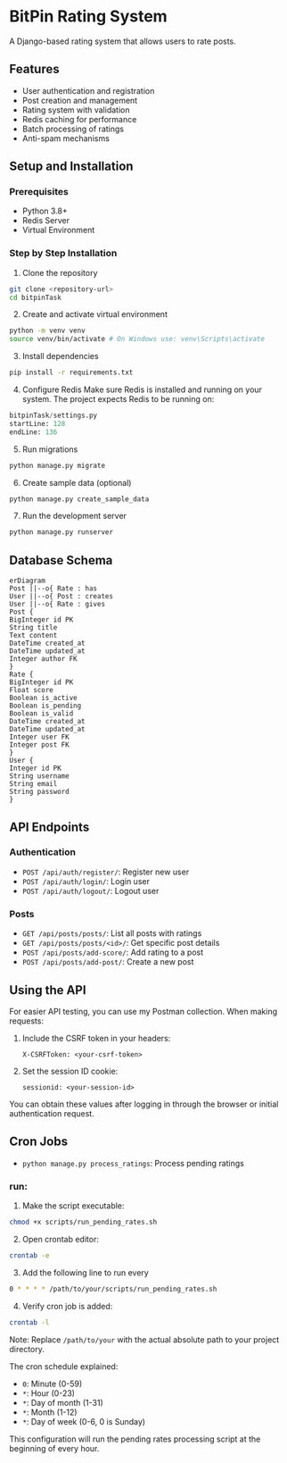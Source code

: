 # BitPin Rating System

A Django-based rating system that allows users to rate posts.

## Features

- User authentication and registration
- Post creation and management
- Rating system with validation
- Redis caching for performance
- Batch processing of ratings
- Anti-spam mechanisms

## Setup and Installation

### Prerequisites

- Python 3.8+
- Redis Server
- Virtual Environment

### Step by Step Installation

1. Clone the repository

```bash
git clone <repository-url>
cd bitpinTask
```

2. Create and activate virtual environment

```bash
python -m venv venv
source venv/bin/activate # On Windows use: venv\Scripts\activate
```

3. Install dependencies

```bash
pip install -r requirements.txt
```

4. Configure Redis
   Make sure Redis is installed and running on your system. The project expects Redis to be running on:

```python
bitpinTask/settings.py
startLine: 128
endLine: 136
```

5. Run migrations

```bash
python manage.py migrate
```

6. Create sample data (optional)

```bash
python manage.py create_sample_data
```

7. Run the development server

```bash
python manage.py runserver
```

## Database Schema

```mermaid
erDiagram
Post ||--o{ Rate : has
User ||--o{ Post : creates
User ||--o{ Rate : gives
Post {
BigInteger id PK
String title
Text content
DateTime created_at
DateTime updated_at
Integer author FK
}
Rate {
BigInteger id PK
Float score
Boolean is_active
Boolean is_pending
Boolean is_valid
DateTime created_at
DateTime updated_at
Integer user FK
Integer post FK
}
User {
Integer id PK
String username
String email
String password
}
```

## API Endpoints

### Authentication

- `POST /api/auth/register/`: Register new user
- `POST /api/auth/login/`: Login user
- `POST /api/auth/logout/`: Logout user

### Posts

- `GET /api/posts/posts/`: List all posts with ratings
- `GET /api/posts/posts/<id>/`: Get specific post details
- `POST /api/posts/add-score/`: Add rating to a post
- `POST /api/posts/add-post/`: Create a new post

## Using the API

For easier API testing, you can use my Postman collection. When making requests:

1. Include the CSRF token in your headers:

   ```
   X-CSRFToken: <your-csrf-token>
   ```

2. Set the session ID cookie:
   ```
   sessionid: <your-session-id>
   ```

You can obtain these values after logging in through the browser or initial authentication request.

## Cron Jobs

- `python manage.py process_ratings`: Process pending ratings

### run:

1. Make the script executable:

```bash
chmod +x scripts/run_pending_rates.sh
```

2. Open crontab editor:

```bash
crontab -e
```

3. Add the following line to run every

```bash
0 * * * * /path/to/your/scripts/run_pending_rates.sh
```

4. Verify cron job is added:

```bash
crontab -l
```

Note: Replace `/path/to/your` with the actual absolute path to your project directory.

The cron schedule explained:

- `0`: Minute (0-59)
- `*`: Hour (0-23)
- `*`: Day of month (1-31)
- `*`: Month (1-12)
- `*`: Day of week (0-6, 0 is Sunday)

This configuration will run the pending rates processing script at the beginning of every hour.
